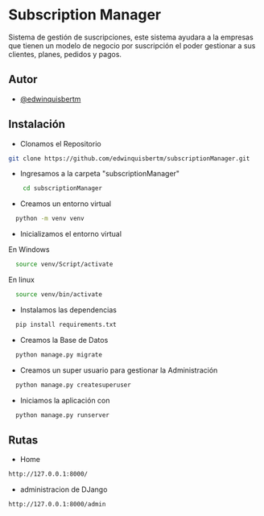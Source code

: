 # Subscription Manager

Sistema de gestión de suscripciones, este sistema ayudara a la empresas que tienen un modelo de negocio por suscripción el poder gestionar a sus clientes, planes, pedidos y pagos.

## Autor

- [@edwinquisbertm](https://github.com/edwinquisbertm)

## Instalación

- Clonamos el Repositorio

```bash
git clone https://github.com/edwinquisbertm/subscriptionManager.git
```

- Ingresamos a la carpeta "subscriptionManager"

```bash
    cd subscriptionManager
```

- Creamos un entorno virtual

```bash
  python -m venv venv
```
- Inicializamos el entorno virtual

En Windows
```bash
  source venv/Script/activate
```
En linux
```bash
  source venv/bin/activate
```

- Instalamos las dependencias

```bash
  pip install requirements.txt
```
- Creamos la Base de Datos

```bash
  python manage.py migrate
```

- Creamos un super usuario para gestionar la Administración

```bash
  python manage.py createsuperuser
```

- Iniciamos la aplicación con

```bash
  python manage.py runserver
```

## Rutas
- Home
```bash
http://127.0.0.1:8000/
```
- administracion de DJango
```bash
http://127.0.0.1:8000/admin
```